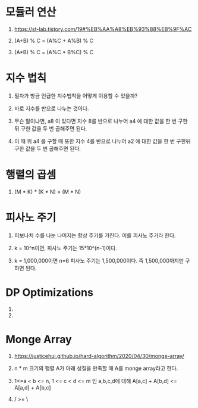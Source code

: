 # 모듈러 연산

1. https://st-lab.tistory.com/19#%EB%AA%A8%EB%93%88%EB%9F%AC

2. (A+B) % C = (A%C + A%B) % C

3. (A*B) % C = (A%C * B%C) % C

# 지수 법칙

1. 필자가 방금 언급한 지수법칙을 어떻게 이용할 수 있을까?

2. 바로 지수를 반으로 나누는 것이다.

3. 무슨 말이냐면, a8 이 있다면 지수 8를 반으로 나누어 a4 에 대한 값을 한 번 구한 뒤 구한 값을 두 번 곱해주면 된다.

4. 이 때 위 a4 를 구할 때 또한 지수 4를 반으로 나누어 a2 에 대한 값을 한 번 구한뒤 구한 값을 두 번 곱해주면 된다.

# 행렬의 곱셈

1. (M * K) * (K * N) = (M * N)

# 피사노 주기

1. 피보나치 수를 나눈 나머지는 항상 주기를 가진다. 이를 피사노 주기라 한다.

2. k = 10^n이면, 피사노 주기는 15*10^(n-1)이다.

3. k = 1,000,000이면 n=6 피사노 주기는 1,500,000이다. 즉 1,500,000까지만 구하면 된다.

# DP Optimizations

1. 

2. 

# Monge Array

1. https://justicehui.github.io/hard-algorithm/2020/04/30/monge-array/

2. n * m 크기의 행렬 A가 아래 성질을 만족할 때 A를 monge array라고 한다.

3. 1<=a < b <= n, 1 <= c < d <= m 인 a,b,c,d에 대해 A[a,c] + A[b,d] <= A[a,d] + A[b,c]

4. / >= \